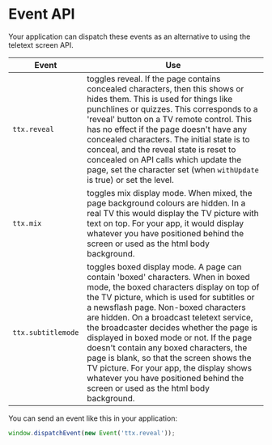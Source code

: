 # Event API

Your application can dispatch these events as an alternative to using the teletext screen API.

| Event | Use |
|-------|------|
|`ttx.reveal` | toggles reveal. If the page contains concealed characters, then this shows or hides them.  This is used for things like punchlines or quizzes.  This corresponds to a 'reveal' button on a TV remote control. This has no effect if the page doesn't have any concealed characters. The initial state is to conceal, and the reveal state is reset to concealed on API calls which update the page, set the character set (when `withUpdate` is true) or set the level. |
| `ttx.mix` | toggles mix display mode.  When mixed, the page background colours are hidden. In a real TV this would display the TV picture with text on top. For your app, it would display whatever you have positioned behind the screen or used as the html body background. |
| `ttx.subtitlemode` | toggles boxed display mode.  A page can contain 'boxed' characters. When in boxed mode, the boxed characters display on top of the TV picture, which is used for subtitles or a newsflash page.  Non-boxed characters are hidden. On a broadcast teletext service, the broadcaster decides whether the page is displayed in boxed mode or not. If the page doesn't contain any boxed characters, the page is blank, so that the screen shows the TV picture. For your app, the display shows whatever you have positioned behind the screen or used as the html body background. |

You can send an event like this in your application:

```javascript
window.dispatchEvent(new Event('ttx.reveal'));
```